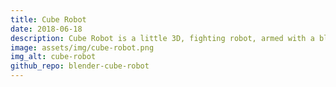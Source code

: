 ```yaml
---
title: Cube Robot
date: 2018-06-18
description: Cube Robot is a little 3D, fighting robot, armed with a blaster and a robotic arm. This model comes with basic idle and shooting animations. Cube Robot has been made as an indie dev with Blender.
image: assets/img/cube-robot.png
img_alt: cube-robot
github_repo: blender-cube-robot
---
```

